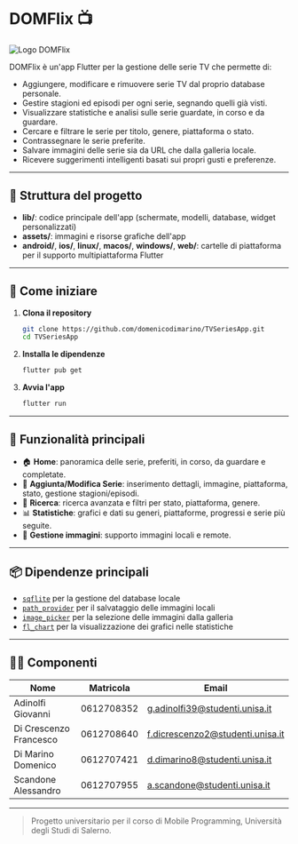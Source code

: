 # DOMFlix 📺
![Logo DOMFlix](assets/domflix.gif)

DOMFlix è un'app Flutter per la gestione delle serie TV che permette di:

- Aggiungere, modificare e rimuovere serie TV dal proprio database personale.
- Gestire stagioni ed episodi per ogni serie, segnando quelli già visti.
- Visualizzare statistiche e analisi sulle serie guardate, in corso e da guardare.
- Cercare e filtrare le serie per titolo, genere, piattaforma o stato.
- Contrassegnare le serie preferite.
- Salvare immagini delle serie sia da URL che dalla galleria locale.
- Ricevere suggerimenti intelligenti basati sui propri gusti e preferenze.

---

## 📁 Struttura del progetto

- **lib/**: codice principale dell'app (schermate, modelli, database, widget personalizzati)
- **assets/**: immagini e risorse grafiche dell'app
- **android/**, **ios/**, **linux/**, **macos/**, **windows/**, **web/**: cartelle di piattaforma per il supporto multipiattaforma Flutter

---

## 🚀 Come iniziare

1. **Clona il repository**
   ```sh
   git clone https://github.com/domenicodimarino/TVSeriesApp.git
   cd TVSeriesApp
   ```

2. **Installa le dipendenze**
   ```sh
   flutter pub get
   ```

3. **Avvia l'app**
   ```sh
   flutter run
   ```

---

## 📱 Funzionalità principali

- 🏠 **Home**: panoramica delle serie, preferiti, in corso, da guardare e completate.
- 🍿 **Aggiunta/Modifica Serie**: inserimento dettagli, immagine, piattaforma, stato, gestione stagioni/episodi.
- 🔎 **Ricerca**: ricerca avanzata e filtri per stato, piattaforma, genere.
- 📊 **Statistiche**: grafici e dati su generi, piattaforme, progressi e serie più seguite.
- 🌇 **Gestione immagini**: supporto immagini locali e remote.

---

## 📦 Dipendenze principali

- [`sqflite`](https://pub.dev/packages/sqflite) per la gestione del database locale
- [`path_provider`](https://pub.dev/packages/path_provider) per il salvataggio delle immagini locali
- [`image_picker`](https://pub.dev/packages/image_picker) per la selezione delle immagini dalla galleria
- [`fl_chart`](https://pub.dev/packages/fl_chart) per la visualizzazione dei grafici nelle statistiche

---

## 👨‍💻 Componenti

| Nome                     | Matricola      | Email                                      |
|--------------------------|---------------|---------------------------------------------|
| Adinolfi Giovanni        | 0612708352    | g.adinolfi39@studenti.unisa.it              |
| Di Crescenzo Francesco   | 0612708640    | f.dicrescenzo2@studenti.unisa.it            |
| Di Marino Domenico       | 0612707421    | d.dimarino8@studenti.unisa.it               |
| Scandone Alessandro      | 0612707955    | a.scandone@studenti.unisa.it                |

---

> Progetto universitario per il corso di Mobile Programming, Università degli Studi di Salerno.
